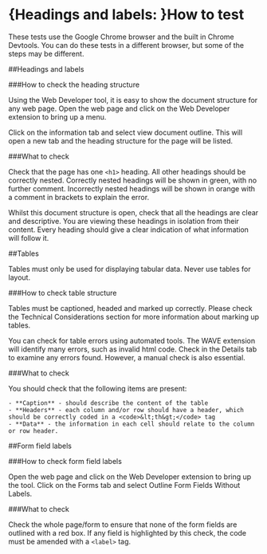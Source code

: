 # {Headings and labels: }How to test

These tests use the Google Chrome browser and the built in Chrome Devtools. You can do these tests in a different browser, but some of the steps may be different.

##Headings and labels

###How to check the heading structure

Using the Web Developer tool, it is easy to show the document structure for any web page. Open the web page and click on the Web Developer extension to bring up a menu.

Click on the information tab and select view document outline. This will open a new tab and the heading structure for the page will be listed.

###What to check

Check that the page has one <code>&lt;h1&gt;</code> heading. All other headings should be correctly nested. Correctly nested headings will be shown in green, with no further comment. Incorrectly nested headings will be shown in orange with a comment in brackets to explain the error.

Whilst this document structure is open, check that all the headings are clear and descriptive. You are viewing these headings in isolation from their content. Every heading should give a clear indication of what information will follow it.

##Tables

Tables must only be used for displaying tabular data. Never use tables for layout.

###How to check table structure

Tables must be captioned, headed and marked up correctly. Please check the Technical Considerations section for more information about marking up tables.

You can check for table errors using automated tools. The WAVE extension will identify many errors, such as invalid html code. Check in the Details tab to examine any errors found. However, a manual check is also essential.

###What to check

You should check that the following items are present:

	- **Caption** - should describe the content of the table
	- **Headers** - each column and/or row should have a header, which should be correctly coded in a <code>&lt;th&gt;</code> tag
	- **Data** - the information in each cell should relate to the column or row header.

##Form field labels

###How to check form field labels

Open the web page and click on the Web Developer extension to bring up the tool. Click on the Forms tab and select Outline Form Fields Without Labels.

###What to check

Check the whole page/form to ensure that none of the form fields are outlined with a red box. If any field is highlighted by this check, the code must be amended with a <code>&lt;label&gt;</code> tag.
